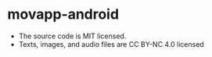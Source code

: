 # movapp-android
 * The source code is MIT licensed.
 * Texts, images, and audio files are CC BY-NC 4.0 licensed